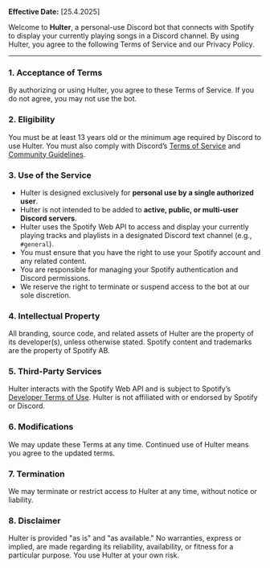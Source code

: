 **Effective Date:** [25.4.2025]

Welcome to **Hulter**, a personal-use Discord bot that connects with Spotify to display your currently playing songs in a Discord channel. By using Hulter, you agree to the following Terms of Service and our Privacy Policy.

---

### 1. Acceptance of Terms  
By authorizing or using Hulter, you agree to these Terms of Service. If you do not agree, you may not use the bot.

### 2. Eligibility  
You must be at least 13 years old or the minimum age required by Discord to use Hulter. You must also comply with Discord’s [Terms of Service](https://discord.com/terms) and [Community Guidelines](https://discord.com/guidelines).

### 3. Use of the Service  
- Hulter is designed exclusively for **personal use by a single authorized user**.  
- Hulter is not intended to be added to **active, public, or multi-user Discord servers**.  
- Hulter uses the Spotify Web API to access and display your currently playing tracks and playlists in a designated Discord text channel (e.g., `#general`).  
- You must ensure that you have the right to use your Spotify account and any related content.  
- You are responsible for managing your Spotify authentication and Discord permissions.  
- We reserve the right to terminate or suspend access to the bot at our sole discretion.

### 4. Intellectual Property  
All branding, source code, and related assets of Hulter are the property of its developer(s), unless otherwise stated. Spotify content and trademarks are the property of Spotify AB.

### 5. Third-Party Services  
Hulter interacts with the Spotify Web API and is subject to Spotify’s [Developer Terms of Use](https://developer.spotify.com/terms/). Hulter is not affiliated with or endorsed by Spotify or Discord.

### 6. Modifications  
We may update these Terms at any time. Continued use of Hulter means you agree to the updated terms.

### 7. Termination  
We may terminate or restrict access to Hulter at any time, without notice or liability.

### 8. Disclaimer  
Hulter is provided "as is" and "as available." No warranties, express or implied, are made regarding its reliability, availability, or fitness for a particular purpose. You use Hulter at your own risk.
